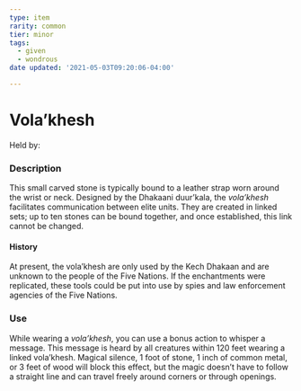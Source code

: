 ```yaml
---
type: item
rarity: common
tier: minor
tags:
  - given
  - wondrous
date updated: '2021-05-03T09:20:06-04:00'

---
```


# Vola’khesh

Held by:

### Description

This small carved stone is typically bound to a leather strap worn around the wrist or neck. Designed by the Dhakaani duur’kala, the _vola’khesh_ facilitates communication between elite units. They are created in linked sets; up to ten stones can be bound together, and once established, this link cannot be changed.

#### History

At present, the vola’khesh are only used by the Kech Dhakaan and are unknown to the people of the Five Nations. If the enchantments were replicated, these tools could be put into use by spies and law enforcement agencies of the Five Nations.

### Use

While wearing a _vola’khesh_, you can use a bonus action to whisper a message. This message is heard by all creatures within 120 feet wearing a linked vola’khesh. Magical silence, 1 foot of stone, 1 inch of common metal, or 3 feet of wood will block this effect, but the magic doesn’t have to follow a straight line and can travel freely around corners or through openings.
